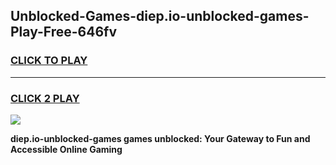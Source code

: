 
## Unblocked-Games-diep.io-unblocked-games-Play-Free-646fv
<h3>
<a href="https://premium76.site?title=diep.io-unblocked-games&ref=23A">CLICK TO PLAY</a></h3>
<hr>

<h3>
<a href="https://premium76.site?title=diep.io-unblocked-games&ref=23A">CLICK 2 PLAY</a>
  
</h3>

<a href="https://premium76.site?title=diep.io-unblocked-games&ref=23A"><img src="https://clearcache.store/games.png"></a>


**diep.io-unblocked-games games unblocked: Your Gateway to Fun and Accessible Online Gaming**
